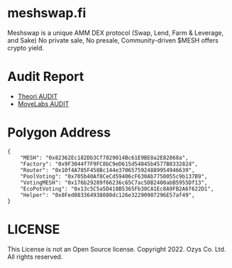 # meshswap.fi

Meshswap is a unique AMM DEX protocol (Swap, Lend, Farm & Leverage, and Sake)
No private sale, No presale, Community-driven $MESH offers crypto yield.

# Audit Report

* [Theori AUDIT](./audit/[Theori]_meshswap_audit_rev1.0.pdf)
* [MoveLabs AUDIT](./audit/[MoveLabs]_Security_Analysis_Report_Final.pdf)

# Polygon Address

```
{
	"MESH": "0x82362Ec182Db3Cf7829014Bc61E9BE8a2E82868a",
	"Factory": "0x9F3044f7F9FC8bC9eD615d54845b4577B833282d",
	"Router": "0x10f4A785F458Bc144e3706575924889954946639",
	"PoolVoting": "0x705b40Af8CeCd59406cF630Ab7750055c9b137B9",
	"VotingMESH": "0x176b29289f66236c65C7ac5DB2400abB5955Df13",
	"EcoPotVoting": "0x13c5C5a5D418B5365Fb30CA1Ec8A9FB2A6f622D1",
	"Helper": "0x8Fed083364938080dc126e32290907296E57af49",
}
```

# LICENSE

 This License is not an Open Source license. Copyright 2022. Ozys Co. Ltd. All rights reserved.